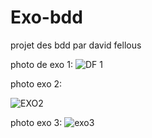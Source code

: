 # Exo-bdd


projet des bdd par david fellous



photo de exo 1:
![DF 1](https://user-images.githubusercontent.com/77622474/217608693-87f1df11-6986-417c-89cc-5a47a2cbc440.png)


photo exo 2:

![EXO2](https://user-images.githubusercontent.com/77622474/217608861-0ed29a92-4782-40cb-81cf-7419b85a5ee3.png)



photo exo 3:
![exo3](https://user-images.githubusercontent.com/77622474/217608935-9725228b-1f2c-4d2e-bf90-f8ca0d157250.png)
